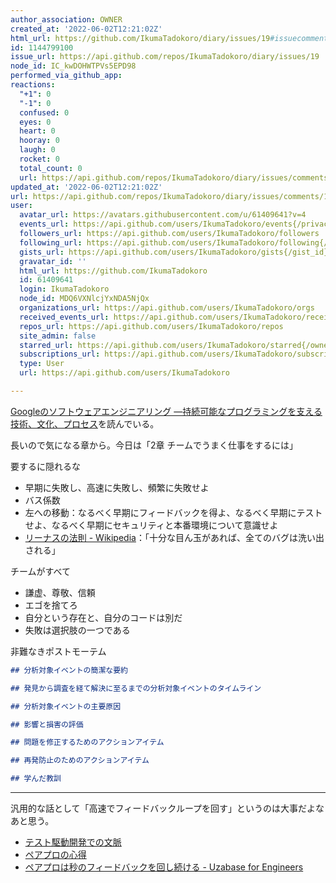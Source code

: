 ```yaml
---
author_association: OWNER
created_at: '2022-06-02T12:21:02Z'
html_url: https://github.com/IkumaTadokoro/diary/issues/19#issuecomment-1144799100
id: 1144799100
issue_url: https://api.github.com/repos/IkumaTadokoro/diary/issues/19
node_id: IC_kwDOHWTPVs5EPD98
performed_via_github_app: 
reactions:
  "+1": 0
  "-1": 0
  confused: 0
  eyes: 0
  heart: 0
  hooray: 0
  laugh: 0
  rocket: 0
  total_count: 0
  url: https://api.github.com/repos/IkumaTadokoro/diary/issues/comments/1144799100/reactions
updated_at: '2022-06-02T12:21:02Z'
url: https://api.github.com/repos/IkumaTadokoro/diary/issues/comments/1144799100
user:
  avatar_url: https://avatars.githubusercontent.com/u/61409641?v=4
  events_url: https://api.github.com/users/IkumaTadokoro/events{/privacy}
  followers_url: https://api.github.com/users/IkumaTadokoro/followers
  following_url: https://api.github.com/users/IkumaTadokoro/following{/other_user}
  gists_url: https://api.github.com/users/IkumaTadokoro/gists{/gist_id}
  gravatar_id: ''
  html_url: https://github.com/IkumaTadokoro
  id: 61409641
  login: IkumaTadokoro
  node_id: MDQ6VXNlcjYxNDA5NjQx
  organizations_url: https://api.github.com/users/IkumaTadokoro/orgs
  received_events_url: https://api.github.com/users/IkumaTadokoro/received_events
  repos_url: https://api.github.com/users/IkumaTadokoro/repos
  site_admin: false
  starred_url: https://api.github.com/users/IkumaTadokoro/starred{/owner}{/repo}
  subscriptions_url: https://api.github.com/users/IkumaTadokoro/subscriptions
  type: User
  url: https://api.github.com/users/IkumaTadokoro

---
```

[Googleのソフトウェアエンジニアリング ―持続可能なプログラミングを支える技術、文化、プロセス](https://www.amazon.co.jp/Google%E3%81%AE%E3%82%BD%E3%83%95%E3%83%88%E3%82%A6%E3%82%A7%E3%82%A2%E3%82%A8%E3%83%B3%E3%82%B8%E3%83%8B%E3%82%A2%E3%83%AA%E3%83%B3%E3%82%B0-%E2%80%95%E6%8C%81%E7%B6%9A%E5%8F%AF%E8%83%BD%E3%81%AA%E3%83%97%E3%83%AD%E3%82%B0%E3%83%A9%E3%83%9F%E3%83%B3%E3%82%B0%E3%82%92%E6%94%AF%E3%81%88%E3%82%8B%E6%8A%80%E8%A1%93%E3%80%81%E6%96%87%E5%8C%96%E3%80%81%E3%83%97%E3%83%AD%E3%82%BB%E3%82%B9-%E7%AB%B9%E8%BE%BA-%E9%9D%96%E6%98%AD/dp/4873119650)を読んでいる。

長いので気になる章から。今日は「2章 チームでうまく仕事をするには」

要するに隠れるな

- 早期に失敗し、高速に失敗し、頻繁に失敗せよ
- バス係数
- 左への移動：なるべく早期にフィードバックを得よ、なるべく早期にテストせよ、なるべく早期にセキュリティと本番環境について意識せよ
- [リーナスの法則 \- Wikipedia](https://ja.wikipedia.org/wiki/%E3%83%AA%E3%83%BC%E3%83%8A%E3%82%B9%E3%81%AE%E6%B3%95%E5%89%87)：「十分な目ん玉があれば、全てのバグは洗い出される」

チームがすべて

- 謙虚、尊敬、信頼
- エゴを捨てろ
- 自分という存在と、自分のコードは別だ
- 失敗は選択肢の一つである

非難なきポストモーテム

```markdown
## 分析対象イベントの簡潔な要約

## 発見から調査を経て解決に至るまでの分析対象イベントのタイムライン

## 分析対象イベントの主要原因

## 影響と損害の評価

## 問題を修正するためのアクションアイテム

## 再発防止のためのアクションアイテム

## 学んだ教訓
```

---

汎用的な話として「高速でフィードバックループを回す」というのは大事だよなあと思う。

- [テスト駆動開発での文脈](https://open.spotify.com/episode/7FyQqWPds37ysNTQrczr6f?si=93bd7fa8f0d54235)
- [ペアプロの心得](https://gist.github.com/j5ik2o/2970973)
- [ペアプロは秒のフィードバックを回し続ける \- Uzabase for Engineers](https://tech.uzabase.com/entry/2022/03/02/110132)
